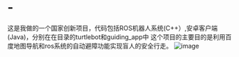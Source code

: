 # -
这是我做的一个国家创新项目，代码包括ROS机器人系统(C++）,安卓客户端(Java)，分别在在目录的turtlebot和guiding_app中
这个项目的主要目的是利用百度地图导航和ros系统的自动避障功能实现盲人的安全行走。
 ![image](https://github.com/ButBueatiful/dotvim/raw/master/screenshots/vim-screenshot.jpg)
